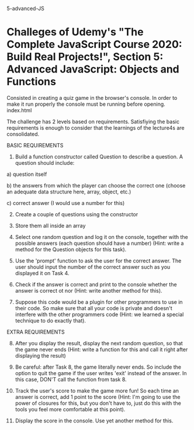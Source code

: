 5-advanced-JS

# Challeges of Udemy's "The Complete JavaScript Course 2020: Build Real Projects!", Section 5: Advanced JavaScript: Objects and Functions

Consisted in creating a quiz game in the browser's console. In order to make it run properly the console must be running before opening. index.html

The challenge has 2 levels based on requirements. Satisfiying the basic requirements is enough to consider that the learnings of the lecture4s are consolidated.  

BASIC REQUIREMENTS 

1. Build a function constructor called Question to describe a question. A question should include:

a) question itself

b) the answers from which the player can choose the correct one (choose an adequate data structure here, array, object, etc.)

c) correct answer (I would use a number for this)

2. Create a couple of questions using the constructor

3. Store them all inside an array

4. Select one random question and log it on the console, together with the possible answers (each question should have a number) (Hint: write a method for the Question objects for this task).

5. Use the 'prompt' function to ask the user for the correct answer. The user should input the number of the correct answer such as you displayed it on Task 4.

6. Check if the answer is correct and print to the console whether the answer is correct ot nor (Hint: write another method for this).

7. Suppose this code would be a plugin for other programmers to use in their code. So make sure that all your code is private and doesn't interfere with the other programmers code (Hint: we learned a special technique to do exactly that).

EXTRA REQUIREMENTS

8. After you display the result, display the next random question, so that the game never ends (Hint: write a function for this and call it right after displaying the result)

9. Be careful: after Task 8, the game literally never ends. So include the option to quit the game if the user writes 'exit' instead of the answer. In this case, DON'T call the function from task 8.

10. Track the user's score to make the game more fun! So each time an answer is correct, add 1 point to the score (Hint: I'm going to use the power of closures for this, but you don't have to, just do this with the tools you feel more comfortable at this point).

11. Display the score in the console. Use yet another method for this.

